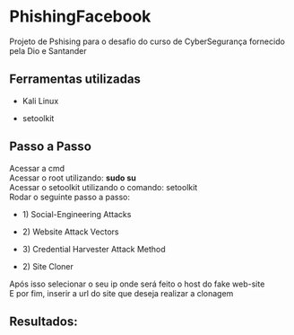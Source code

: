 # PhishingFacebook
Projeto de Pshising para o desafio do curso de CyberSegurança fornecido pela Dio e Santander


<h2>Ferramentas utilizadas</h2>
<ul><li>Kali Linux</li></ul>
<ul><li>setoolkit</li></ul>

<h2>Passo a Passo</h2>
Acessar a cmd<br>
Acessar o root utilizando: <strong>sudo su</strong><br>
Acessar o setoolkit utilizando o comando: <bold>setoolkit</bold><br>
Rodar o seguinte passo a passo:
  <ul><li>1) Social-Engineering Attacks</li></ul>
  <ul><li>2) Website Attack Vectors</li></ul>
  <ul><li>3) Credential Harvester Attack Method</li></ul>
  <ul><li>2) Site Cloner</li></ul>
Após isso selecionar o seu ip onde será feito o host do fake web-site<br>
E por fim, inserir a url do site que deseja realizar a clonagem

<h2>Resultados:</h2>


  
